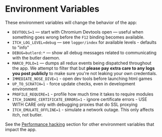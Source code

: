 # Environment Variables

These environment variables will change the behavior of the app:

* `DEVTOOLS=1` — start with Chromium Devtools open — useful when something goes
  wrong before the `F12` binding becomes available.
* `ITCH_LOG_LEVEL=debug` — see `logger/index` for available levels - defaults to "info"
* `DEBUG=butlerd:*` — show all debug messages related to communicating with the butler daemon.
* `MARCO_POLO=1` — dumps all redux events being dispatched throughout the app. We attempt to filter that but **please pay extra care to any logs you post publicly** to make sure you're not leaking your own credentials.
* `IMMEDIATE_NOSE_DIVE=1` - open dev tools before launching html games
* `UP_TO_SCRATCH=1` - force update checks, even in development environment
* `PROFILE_REQUIRE=1` - profile how much time it takes to require modules
* `ITCH_IGNORE_CERTIFICATE_ERRORS=1` - ignore certificate errors - USE WITH CARE only with debugging proxies that do SSL proxying
* `ITCH_EMULATE_OFFLINE=1` - simulate a network outage. This only affects itch, not butler.

See the [Performance hacking](/developing/performance.md) section for other environment variables that impact the app.
